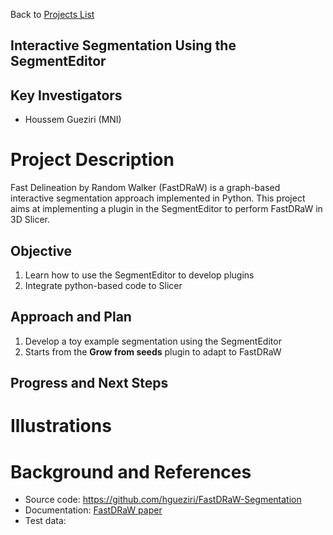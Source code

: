 Back to [Projects List](../../README.md#ProjectsList)

## Interactive Segmentation Using the SegmentEditor

## Key Investigators
- Houssem Gueziri (MNI) 

# Project Description
<!-- Add a short paragraph describing the project. --> 
Fast Delineation by Random Walker (FastDRaW) is a graph-based interactive segmentation approach implemented in Python. 
This project aims at implementing a plugin in the SegmentEditor to perform FastDRaW in 3D Slicer.

## Objective
1. Learn how to use the SegmentEditor to develop plugins
2. Integrate python-based code to Slicer

## Approach and Plan

1. Develop a toy example segmentation using the SegmentEditor
2. Starts from the __Grow from seeds__  plugin to adapt to FastDRaW

## Progress and Next Steps

<!--Describe progress and next steps in a few bullet points as you are making progress.-->

# Illustrations

<!--Add pictures and links to videos that demonstrate what has been accomplished.-->

<!--![Description of picture](Example2.jpg)-->

<!--![Some more images](Example2.jpg)-->

# Background and References

<!--Use this space for information that may help people better understand your project, like links to papers, source code, or data.-->

- Source code: https://github.com/hgueziri/FastDRaW-Segmentation
- Documentation: [FastDRaW paper](http://www.hifiv.ca/wp-houssem/wp-content/uploads/2016/09/FastDRaW_camera-ready.pdf)
- Test data: 
